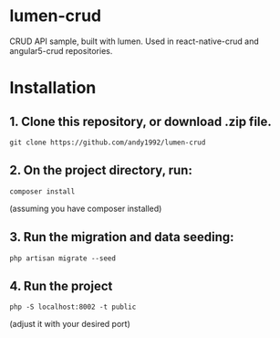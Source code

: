# lumen-crud
CRUD API sample, built with lumen. Used in react-native-crud and angular5-crud repositories.

# Installation
## 1. Clone this repository, or download .zip file.
    git clone https://github.com/andy1992/lumen-crud
    
## 2. On the project directory, run:
    composer install
(assuming you have composer installed)

## 3. Run the migration and data seeding:
    php artisan migrate --seed
    
## 4. Run the project
    php -S localhost:8002 -t public
(adjust it with your desired port)
